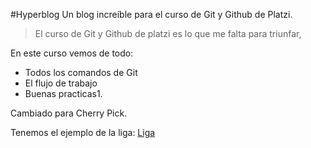 #Hyperblog
Un blog increíble para el curso de Git y Github de Platzi.
>El curso de Git y Github de platzi es lo que me falta para triunfar,

En este curso vemos de todo:

* Todos los comandos de Git
* El flujo de trabajo
* Buenas practicas1.

Cambiado para Cherry Pick.

Tenemos el ejemplo de la liga:
[Liga][1]


[1]: https://platzi.com/clases/1557-git-github/19977-readmemd-es-una-excelente-practica/ "Liga"